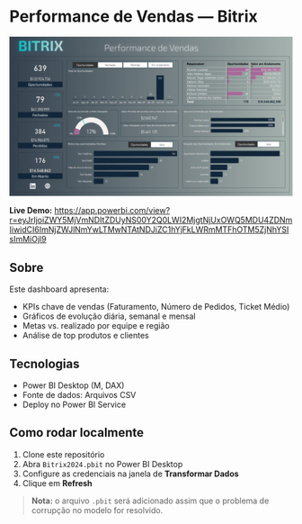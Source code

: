 # Performance de Vendas — Bitrix

![Print do Dashboard](docs/Bitrix2024.png)

**Live Demo:** https://app.powerbi.com/view?r=eyJrIjoiZWY5MjVmNDItZDUyNS00Y2Q0LWI2MjgtNjUxOWQ5MDU4ZDNmIiwidCI6ImNjZWJlNmYwLTMwNTAtNDJiZC1hYjFkLWRmMTFhOTM5ZjNhYSIsImMiOjl9

## Sobre
Este dashboard apresenta:
- KPIs chave de vendas (Faturamento, Número de Pedidos, Ticket Médio)  
- Gráficos de evolução diária, semanal e mensal  
- Metas vs. realizado por equipe e região  
- Análise de top produtos e clientes  

## Tecnologias
- Power BI Desktop (M, DAX)
- Fonte de dados: Arquivos CSV
- Deploy no Power BI Service

## Como rodar localmente
1. Clone este repositório  
2. Abra `Bitrix2024.pbit` no Power BI Desktop  
3. Configure as credenciais na janela de **Transformar Dados**  
4. Clique em **Refresh**

> **Nota:** o arquivo `.pbit` será adicionado assim que o problema de corrupção no modelo for resolvido.
